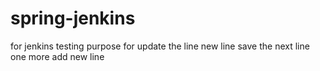 # spring-jenkins
for jenkins testing purpose
for update the line new line
save the next line
one more add new line
